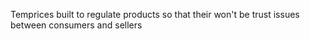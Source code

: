 Temprices built to regulate products so that their won't be trust issues between consumers and sellers
